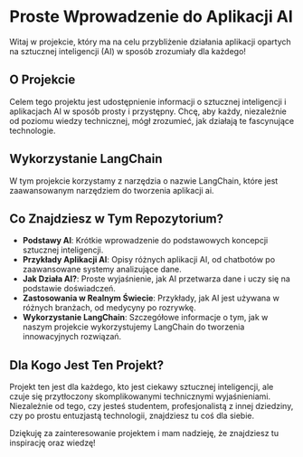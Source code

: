 # Proste Wprowadzenie do Aplikacji AI

Witaj w projekcie, który ma na celu przybliżenie działania aplikacji opartych na sztucznej inteligencji (AI) w sposób zrozumiały dla każdego!

## O Projekcie

Celem tego projektu jest udostępnienie informacji o sztucznej inteligencji i aplikacjach AI w sposób prosty i przystępny. Chcę, aby każdy, niezależnie od poziomu wiedzy technicznej, mógł zrozumieć, jak działają te fascynujące technologie.

## Wykorzystanie LangChain

W tym projekcie korzystamy z narzędzia o nazwie LangChain, które jest zaawansowanym narzędziem do tworzenia aplikacji ai.

## Co Znajdziesz w Tym Repozytorium?

- **Podstawy AI**: Krótkie wprowadzenie do podstawowych koncepcji sztucznej inteligencji.
- **Przykłady Aplikacji AI**: Opisy różnych aplikacji AI, od chatbotów po zaawansowane systemy analizujące dane.
- **Jak Działa AI?**: Proste wyjaśnienie, jak AI przetwarza dane i uczy się na podstawie doświadczeń.
- **Zastosowania w Realnym Świecie**: Przykłady, jak AI jest używana w różnych branżach, od medycyny po rozrywkę.
- **Wykorzystanie LangChain**: Szczegółowe informacje o tym, jak w naszym projekcie wykorzystujemy LangChain do tworzenia innowacyjnych rozwiązań.

## Dla Kogo Jest Ten Projekt?

Projekt ten jest dla każdego, kto jest ciekawy sztucznej inteligencji, ale czuje się przytłoczony skomplikowanymi technicznymi wyjaśnieniami. Niezależnie od tego, czy jesteś studentem, profesjonalistą z innej dziedziny, czy po prostu entuzjastą technologii, znajdziesz tu coś dla siebie.


Dziękuję za zainteresowanie projektem i mam nadzieję, że znajdziesz tu inspirację oraz wiedzę!
